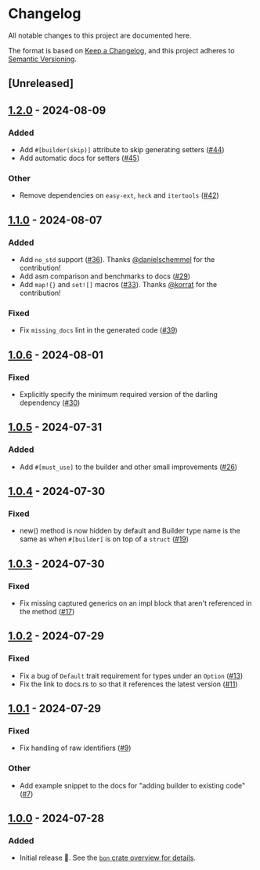 # Changelog
All notable changes to this project are documented here.

The format is based on [Keep a Changelog](https://keepachangelog.com/en/1.0.0/),
and this project adheres to [Semantic Versioning](https://semver.org/spec/v2.0.0.html).

## [Unreleased]

## [1.2.0](https://github.com/elastio/bon/compare/v1.1.0...v1.2.0) - 2024-08-09

### Added
- Add `#[builder(skip)]` attribute to skip generating setters ([#44](https://github.com/elastio/bon/pull/44))
- Add automatic docs for setters ([#45](https://github.com/elastio/bon/pull/45))

### Other
- Remove dependencies on `easy-ext`, `heck` and `itertools` ([#42](https://github.com/elastio/bon/pull/42))

## [1.1.0](https://github.com/elastio/bon/compare/v1.0.6...v1.1.0) - 2024-08-07

### Added

- Add `no_std` support ([#36](https://github.com/elastio/bon/pull/36)). Thanks [@danielschemmel](https://github.com/danielschemmel) for the contribution!
- Add asm comparison and benchmarks to docs ([#29](https://github.com/elastio/bon/pull/29))
- Add `map!{}` and `set![]` macros ([#33](https://github.com/elastio/bon/pull/33)). Thanks [@korrat](https://github.com/korrat) for the contribution!

### Fixed

- Fix `missing_docs` lint in the generated code ([#39](https://github.com/elastio/bon/pull/39))

## [1.0.6](https://github.com/elastio/bon/compare/v1.0.5...v1.0.6) - 2024-08-01

### Fixed
- Explicitly specify the minimum required version of the darling dependency ([#30](https://github.com/elastio/bon/pull/30))

## [1.0.5](https://github.com/elastio/bon/compare/v1.0.4...v1.0.5) - 2024-07-31

### Added
- Add `#[must_use]` to the builder and other small improvements ([#26](https://github.com/elastio/bon/pull/26))

## [1.0.4](https://github.com/elastio/bon/compare/v1.0.3...v1.0.4) - 2024-07-30

### Fixed
- new() method is now hidden by default and Builder type name is the same as when `#[builder]` is on top of a `struct` ([#19](https://github.com/elastio/bon/pull/19))

## [1.0.3](https://github.com/elastio/bon/compare/v1.0.2...v1.0.3) - 2024-07-30

### Fixed
- Fix missing captured generics on an impl block that aren't referenced in the method ([#17](https://github.com/elastio/bon/pull/17))

## [1.0.2](https://github.com/elastio/bon/compare/v1.0.1...v1.0.2) - 2024-07-29

### Fixed
- Fix a bug of `Default` trait requirement for types under an `Option` ([#13](https://github.com/elastio/bon/pull/13))
- Fix the link to docs.rs to so that it references the latest version ([#11](https://github.com/elastio/bon/pull/11))

## [1.0.1](https://github.com/elastio/bon/compare/v1.0.0...v1.0.1) - 2024-07-29

### Fixed
- Fix handling of raw identifiers ([#9](https://github.com/elastio/bon/pull/9))

### Other
- Add example snippet to the docs for "adding builder to existing code" ([#7](https://github.com/elastio/bon/pull/7))

## [1.0.0](https://github.com/elastio/bon/tree/v1.0.0) - 2024-07-28

### Added

- Initial release 🎉. See the [`bon` crate overview for details](https://elastio.github.io/bon/docs/guide/overview).
